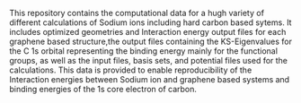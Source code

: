 This repository contains the computational data for a hugh variety of different calculations of Sodium ions including hard carbon based sytems. It includes optimized geometries and Interaction energy output files for each graphene based structure,the output files containing the KS-Eigenvalues for the C 1s orbital representing the binding energy mainly for the functional groups, as well as the input files, basis sets, and potential files used for the calculations. This data is provided to enable reproducibility of the Interaction energies between Sodium ion and graphene based systems and binding energies of the 1s core electron of carbon.
